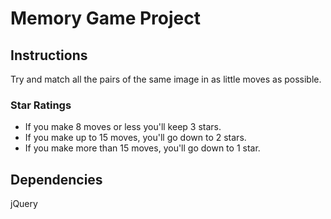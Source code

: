 # Memory Game Project

## Instructions

Try and match all the pairs of the same image in as little moves as possible.

### Star Ratings

* If you make 8 moves or less you'll keep 3 stars.
* If you make up to 15 moves, you'll go down to 2 stars.
* If you make more than 15 moves, you'll go down to 1 star.

## Dependencies

jQuery
